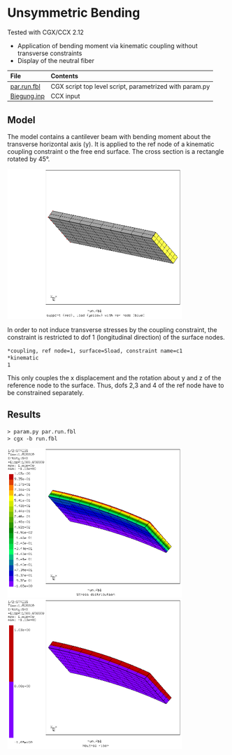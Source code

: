 # Unsymmetric Bending
Tested with CGX/CCX 2.12

+ Application of bending moment via kinematic coupling without transverse constraints
+ Display of the neutral fiber

File                           | Contents    
 :-------------                | :-------------
 [par.run.fbl](par.run.fbl)    | CGX script top level script, parametrized with param.py
 [Biegung.inp](Biegung.inp)    | CCX input

## Model

The model contains a cantilever beam with bending moment about the transverse horizontal axis (y). It is applied to the ref node of a kinematic coupling constraint o the free end surface. The cross section is a rectangle rotated by 45°.

<img src="Refs/mesh.png" width="400">

In order to not induce transverse stresses by the coupling constraint, the constraint is restricted to dof 1 (longitudinal direction) of the surface nodes.
```
*coupling, ref node=1, surface=Sload, constraint name=c1
*kinematic
1
```
This only couples the x displacement and the rotation about y and z of the reference node to the surface. Thus, dofs 2,3 and 4 of the ref node have to be constrained separately.

## Results

```
> param.py par.run.fbl
> cgx -b run.fbl
```
<img src="Refs/sxx.png"  width="400" title="Longitudinal stress."><img src="Refs/neutral.png"  width="400" title="Neutral fiber">
